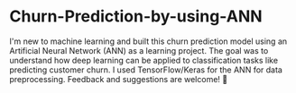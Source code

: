 # Churn-Prediction-by-using-ANN
I'm new to machine learning and built this churn prediction model using an Artificial Neural Network (ANN) as a learning project. The goal was to understand how deep learning can be applied to classification tasks like predicting customer churn. I used TensorFlow/Keras for the ANN  for data preprocessing. Feedback and suggestions are welcome! 🚀
